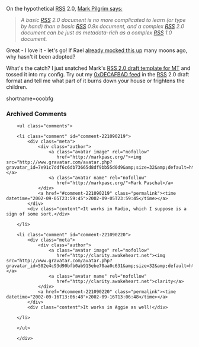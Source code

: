 <p>On the hypothetical <a href="http://www.decafbad.com/twiki/bin/view/Main/RSS">RSS</a> 2.0, <a href="http://diveintomark.org/archives/2002/09/05.html#rss_20">Mark Pilgrim says:</a><blockquote><i>A basic <a href="http://www.decafbad.com/twiki/bin/view/Main/RSS">RSS</a> 2.0 document is no more complicated to learn (or type by hand) than a basic <a href="http://www.decafbad.com/twiki/bin/view/Main/RSS">RSS</a> 0.9x document, and a complex <a href="http://www.decafbad.com/twiki/bin/view/Main/RSS">RSS</a> 2.0 document can be just as metadata-rich as a complex <a href="http://www.decafbad.com/twiki/bin/view/Main/RSS">RSS</a> 1.0 document.</i></blockquote>Great - I love it - let's go!  If Rael <a href="http://www.oreillynet.com/~rael/data/xml/rss/modular/demo/">already mocked this up</a> many moons ago, why hasn't it been adopted?</p>
<p>What's the catch?  I just snatched Mark's <a href="http://diveintomark.org/public/rss2_draft.tmpl">RSS 2.0 draft template for MT</a> and tossed it into my config.  Try out my <a href="http://www.decafbad.com/newslog-rss2.xml">0xDECAFBAD feed</a> in the <a href="http://www.decafbad.com/twiki/bin/view/Main/RSS">RSS</a> 2.0 draft format and tell me what part of it burns down your house or frightens the children.</p>
<!--more-->
shortname=ooobfg

<div id="comments" class="comments archived-comments">
            <h3>Archived Comments</h3>
            
        <ul class="comments">
            
        <li class="comment" id="comment-221090219">
            <div class="meta">
                <div class="author">
                    <a class="avatar image" rel="nofollow" 
                       href="http://markpasc.org/"><img src="http://www.gravatar.com/avatar.php?gravatar_id=7e91c7ddf6c6db73665d8df9bb55d0d9&amp;size=32&amp;default=http://mediacdn.disqus.com/1320279820/images/noavatar32.png"/></a>
                    <a class="avatar name" rel="nofollow" 
                       href="http://markpasc.org/">Mark Paschal</a>
                </div>
                <a href="#comment-221090219" class="permalink"><time datetime="2002-09-05T23:59:45">2002-09-05T23:59:45</time></a>
            </div>
            <div class="content">It works in Radio, which I suppose is a sign of some sort.</div>
            
        </li>
    
        <li class="comment" id="comment-221090220">
            <div class="meta">
                <div class="author">
                    <a class="avatar image" rel="nofollow" 
                       href="http://clarity.awakeheart.net"><img src="http://www.gravatar.com/avatar.php?gravatar_id=502e4c93d90bfb0ab915ebe70aa0c631&amp;size=32&amp;default=http://mediacdn.disqus.com/1320279820/images/noavatar32.png"/></a>
                    <a class="avatar name" rel="nofollow" 
                       href="http://clarity.awakeheart.net">clarity</a>
                </div>
                <a href="#comment-221090220" class="permalink"><time datetime="2002-09-16T13:06:48">2002-09-16T13:06:48</time></a>
            </div>
            <div class="content">It works in Aggie as well!</div>
            
        </li>
    
        </ul>
    
        </div>
    